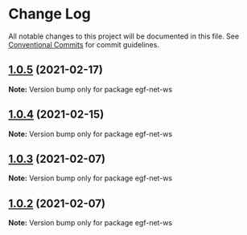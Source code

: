 # Change Log

All notable changes to this project will be documented in this file.
See [Conventional Commits](https://conventionalcommits.org) for commit guidelines.

## [1.0.5](https://e.coding.net/AILHC/easy-game-framework/EasyGameFrameworkOpen/compare/egf-net-ws@1.0.4...egf-net-ws@1.0.5) (2021-02-17)

**Note:** Version bump only for package egf-net-ws





## [1.0.4](https://e.coding.net/AILHC/easy-game-framework/EasyGameFrameworkOpen/compare/egf-net-ws@1.0.3...egf-net-ws@1.0.4) (2021-02-15)

**Note:** Version bump only for package egf-net-ws





## [1.0.3](https://e.coding.net/AILHC/easy-game-framework/EasyGameFrameworkOpen/compare/egf-net-ws@1.0.2...egf-net-ws@1.0.3) (2021-02-07)

**Note:** Version bump only for package egf-net-ws





## [1.0.2](https://e.coding.net/AILHC/easy-game-framework/EasyGameFrameworkOpen/compare/egf-net-ws@1.0.1...egf-net-ws@1.0.2) (2021-02-07)

**Note:** Version bump only for package egf-net-ws
